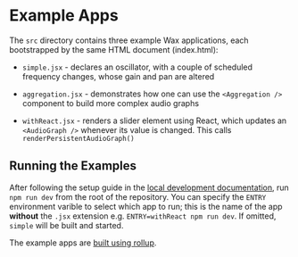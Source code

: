 # Example Apps

The `src` directory contains three example Wax applications, each bootstrapped by the same HTML document (index.html):

* `simple.jsx` - declares an oscillator, with a couple of scheduled frequency changes, whose gain and pan are altered

* `aggregation.jsx` - demonstrates how one can use the `<Aggregation />` component to build more complex audio graphs

* `withReact.jsx` - renders a slider element using React, which updates an `<AudioGraph />` whenever its value is changed. This calls `renderPersistentAudioGraph()`

## Running the Examples

After following the setup guide in the [local development documentation](https://github.com/jamesseanwright/wax/blob/master/docs/006-local-development.md), run `npm run dev` from the root of the repository. You can specify the `ENTRY` environment varible to select which app to run; this is the name of the app **without** the `.jsx` extension e.g. `ENTRY=withReact npm run dev`. If omitted, `simple` will be built and started.

The example apps are [built using rollup](https://github.com/jamesseanwright/wax/blob/master/rollup.config.js).
